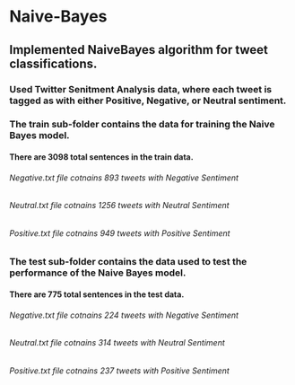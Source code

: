 # Naive-Bayes

## Implemented NaiveBayes algorithm for tweet classifications. 

### Used Twitter Senitment Analysis data, where each tweet is tagged as with either Positive, Negative, or Neutral sentiment.

### The train sub-folder contains the data for training the Naive Bayes model.
#### There are 3098 total sentences in the train data.

###### Negative.txt file cotnains 893 tweets with Negative Sentiment
###### Neutral.txt file cotnains 1256 tweets with Neutral Sentiment
###### Positive.txt file cotnains 949 tweets with Positive Sentiment

### The test sub-folder contains the data used to test the performance of the Naive Bayes model.
#### There are 775 total sentences in the test data.

###### Negative.txt file cotnains 224 tweets with Negative Sentiment
###### Neutral.txt file cotnains 314 tweets with Neutral Sentiment
###### Positive.txt file cotnains 237 tweets with Positive Sentiment
